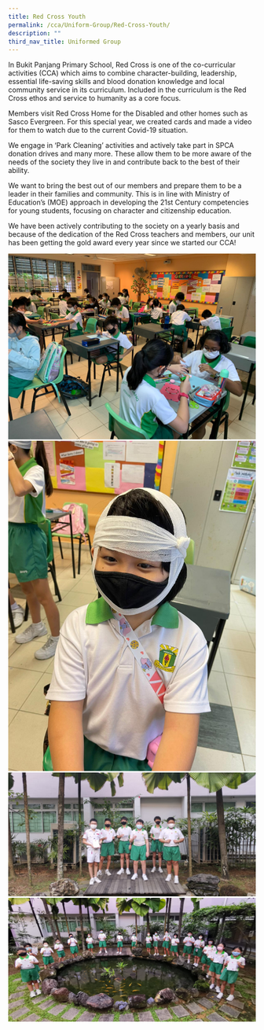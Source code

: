 ```yaml
---
title: Red Cross Youth
permalink: /cca/Uniform-Group/Red-Cross-Youth/
description: ""
third_nav_title: Uniformed Group
---
```


In Bukit Panjang Primary School, Red Cross is one of the co-curricular activities (CCA) which aims to combine character-building, leadership, essential life-saving skills and blood donation knowledge and local community service in its curriculum. Included in the curriculum is the Red Cross ethos and service to humanity as a core focus.

Members visit Red Cross Home for the Disabled and other homes such as Sasco Evergreen. For this special year, we created cards and made a video for them to watch due to the current Covid-19 situation.

We engage in ‘Park Cleaning’ activities and actively take part in SPCA donation drives and many more. These allow them to be more aware of the needs of the society they live in and contribute back to the best of their ability.  

We want to bring the best out of our members and prepare them to be a leader in their families and community. This is in line with Ministry of Education’s (MOE) approach in developing the 21st Century competencies for young students, focusing on character and citizenship education.

We have been actively contributing to the society on a yearly basis and because of the dedication of the Red Cross teachers and members, our unit has been getting the gold award every year since we started our CCA!

![](/images/Card%20making%20for%20the%20elderly.jpeg)
![](/images/Learning%20to%20bandage%202.jpeg)
![](/images/Red%20Cross%20P6%20Graduation%20Certificate.jpeg)
![](/images/Welcoming%20the%20new%20Red%20Cross%20members.jpeg)